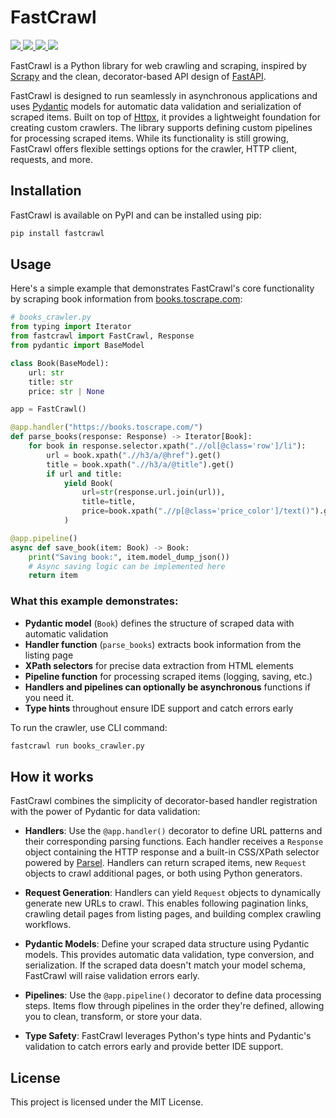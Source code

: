 # FastCrawl

<p align="left">
<a href="https://github.com/ilarionkuleshov/fastcrawl/actions/workflows/code-quality.yml/?query=event%3Apush+branch%3Amain">
    <img src="https://github.com/ilarionkuleshov/fastcrawl/actions/workflows/code-quality.yml/badge.svg?event=push&branch=main">
</a>
<a href="https://coverage-badge.samuelcolvin.workers.dev/redirect/ilarionkuleshov/fastcrawl">
    <img src="https://coverage-badge.samuelcolvin.workers.dev/ilarionkuleshov/fastcrawl.svg">
</a>
<a href="https://pypi.org/project/fastcrawl">
    <img src="https://img.shields.io/pypi/v/fastcrawl?color=%2334D058">
</a>
<a href="https://pypi.org/project/fastcrawl">
    <img src="https://img.shields.io/pypi/pyversions/fastcrawl.svg?color=%2334D058">
</a>
</p>

FastCrawl is a Python library for web crawling and scraping, inspired by [Scrapy](https://github.com/scrapy/scrapy) and the clean, decorator-based API design of [FastAPI](https://github.com/fastapi/fastapi).

FastCrawl is designed to run seamlessly in asynchronous applications and uses [Pydantic](https://github.com/pydantic/pydantic) models for automatic data validation and serialization of scraped items. Built on top of [Httpx](https://github.com/encode/httpx), it provides a lightweight foundation for creating custom crawlers. The library supports defining custom pipelines for processing scraped items. While its functionality is still growing, FastCrawl offers flexible settings options for the crawler, HTTP client, requests, and more.


## Installation
FastCrawl is available on PyPI and can be installed using pip:
```bash
pip install fastcrawl
```


## Usage
Here's a simple example that demonstrates FastCrawl's core functionality by scraping book information from [books.toscrape.com](https://books.toscrape.com):

```python
# books_crawler.py
from typing import Iterator
from fastcrawl import FastCrawl, Response
from pydantic import BaseModel

class Book(BaseModel):
    url: str
    title: str
    price: str | None

app = FastCrawl()

@app.handler("https://books.toscrape.com/")
def parse_books(response: Response) -> Iterator[Book]:
    for book in response.selector.xpath(".//ol[@class='row']/li"):
        url = book.xpath(".//h3/a/@href").get()
        title = book.xpath(".//h3/a/@title").get()
        if url and title:
            yield Book(
                url=str(response.url.join(url)),
                title=title,
                price=book.xpath(".//p[@class='price_color']/text()").get()
            )

@app.pipeline()
async def save_book(item: Book) -> Book:
    print("Saving book:", item.model_dump_json())
    # Async saving logic can be implemented here
    return item
```

### What this example demonstrates:

- **Pydantic model** (`Book`) defines the structure of scraped data with automatic validation
- **Handler function** (`parse_books`) extracts book information from the listing page
- **XPath selectors** for precise data extraction from HTML elements
- **Pipeline function** for processing scraped items (logging, saving, etc.)
- **Handlers and pipelines can optionally be asynchronous** functions if you need it.
- **Type hints** throughout ensure IDE support and catch errors early

To run the crawler, use CLI command:
```bash
fastcrawl run books_crawler.py
```


## How it works

FastCrawl combines the simplicity of decorator-based handler registration with the power of Pydantic for data validation:

- **Handlers**: Use the `@app.handler()` decorator to define URL patterns and their corresponding parsing functions. Each handler receives a `Response` object containing the HTTP response and a built-in CSS/XPath selector powered by [Parsel](https://github.com/scrapy/parsel). Handlers can return scraped items, new `Request` objects to crawl additional pages, or both using Python generators.

- **Request Generation**: Handlers can yield `Request` objects to dynamically generate new URLs to crawl. This enables following pagination links, crawling detail pages from listing pages, and building complex crawling workflows.

- **Pydantic Models**: Define your scraped data structure using Pydantic models. This provides automatic data validation, type conversion, and serialization. If the scraped data doesn't match your model schema, FastCrawl will raise validation errors early.

- **Pipelines**: Use the `@app.pipeline()` decorator to define data processing steps. Items flow through pipelines in the order they're defined, allowing you to clean, transform, or store your data.

- **Type Safety**: FastCrawl leverages Python's type hints and Pydantic's validation to catch errors early and provide better IDE support.


## License
This project is licensed under the MIT License.
